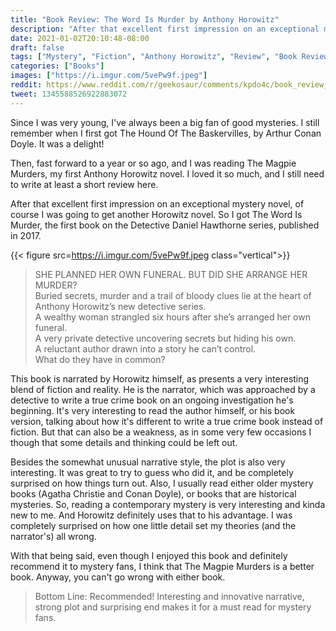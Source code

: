 ```yaml
---
title: "Book Review: The Word Is Murder by Anthony Horowitz"
description: "After that excellent first impression on an exceptional mystery novel, of course I was going to get another Horowitz novel. So I got The Word Is Murder, the first book on the Detective Daniel Hawthorne series, published in 2017."
date: 2021-01-02T20:10:48-08:00
draft: false
tags: ["Mystery", "Fiction", "Anthony Horowitz", "Review", "Book Review"]
categories: ["Books"]
images: ["https://i.imgur.com/5vePw9f.jpeg"]
reddit: https://www.reddit.com/r/geekosaur/comments/kpdo4c/book_review_the_word_is_murder_by_anthony/
tweet: 1345588526922883072
---
```



Since I was very young, I've always been a big fan of good mysteries. I still remember when I first got The Hound Of The Baskervilles, by Arthur Conan Doyle. It was a delight!

Then, fast forward to a year or so ago, and I was reading The Magpie Murders, my first Anthony Horowitz novel. I loved it so much, and I still need to write at least a short review here.

After that excellent first impression on an exceptional mystery novel, of course I was going to get another Horowitz novel. So I got The Word Is Murder, the first book on the Detective Daniel Hawthorne series, published in 2017.

{{< figure src=https://i.imgur.com/5vePw9f.jpeg class="vertical">}}

<!--more-->

> SHE PLANNED HER OWN FUNERAL. BUT DID SHE ARRANGE HER MURDER?  
> Buried secrets, murder and a trail of bloody clues lie at the heart of Anthony Horowitz’s new detective series.  
> A wealthy woman strangled six hours after she’s arranged her own funeral.  
> A very private detective uncovering secrets but hiding his own.  
> A reluctant author drawn into a story he can’t control.  
> What do they have in common?

This book is narrated by Horowitz himself, as presents a very interesting blend of fiction and reality. He is the narrator, which was approached by a detective to write a true crime book on an ongoing investigation he's beginning. It's very interesting to read the author himself, or his book version, talking about how it's different to write a true crime book instead of fiction. But that can also be a weakness, as in some very few occasions I though that some details and thinking could be left out.

Besides the somewhat unusual narrative style, the plot is also very interesting. It was great to try to guess who did it, and be completely surprised on how things turn out. Also, I usually read either older mystery books (Agatha Christie and Conan Doyle), or books that are historical mysteries. So, reading a contemporary mystery is very interesting and kinda new to me. And Horowitz definitely uses that to his advantage. I was completely surprised on how one little detail set my theories (and the narrator's) all wrong.

With that being said, even though I enjoyed this book and definitely recommend it to mystery fans, I think that The Magpie Murders is a better book. Anyway, you can't go wrong with either book.

> Bottom Line: Recommended! Interesting and innovative narrative, strong plot and surprising end makes it for a must read for mystery fans.
